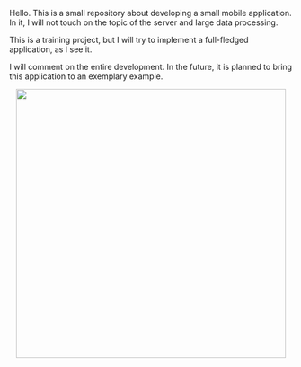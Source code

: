 Hello. This is a small repository about developing a small mobile application. In it, I will not touch on the topic of the server and large data processing.
  
This is a training project, but I will try to implement a full-fledged application, as I see it.
  
I will comment on the entire development. In the future, it is planned to bring this application to an exemplary example.
<div id="header" align="center">
  <img src="https://media0.giphy.com/media/1GEATImIxEXVR79Dhk/giphy.gif?cid=ecf05e47psoox3ksiv3fl9ulllctl5y0xmrt1h10y6b106hb&rid=giphy.gif&ct=g" width="480" />

</div>
